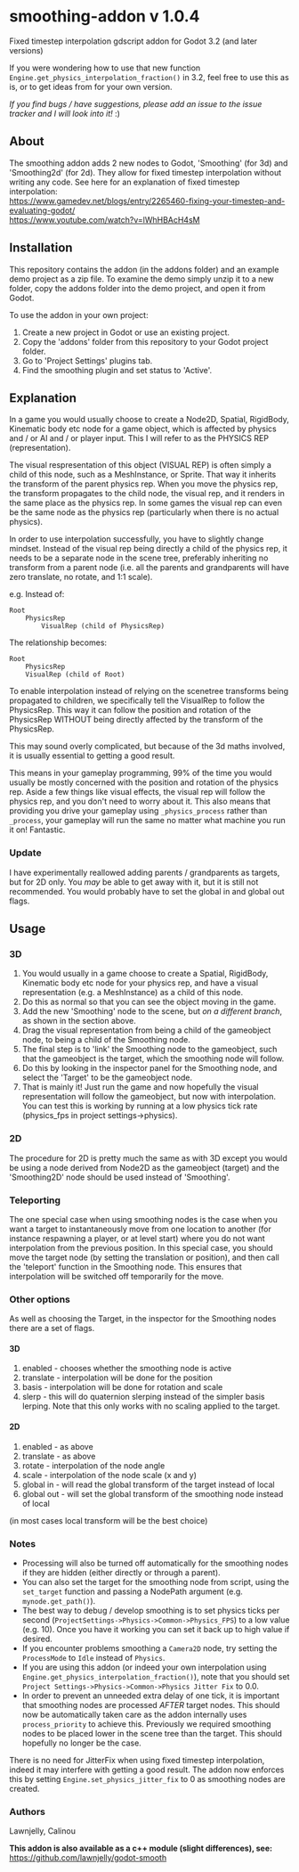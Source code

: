# smoothing-addon v 1.0.4
Fixed timestep interpolation gdscript addon for Godot 3.2 (and later versions)

If you were wondering how to use that new function `Engine.get_physics_interpolation_fraction()` in 3.2, feel free to use this as is, or to get ideas from for your own version. 

_If you find bugs / have suggestions, please add an issue to the issue tracker and I will look into it!_ :)

## About
The smoothing addon adds 2 new nodes to Godot, 'Smoothing' (for 3d) and 'Smoothing2d' (for 2d). They allow for fixed timestep interpolation without writing any code. See here for an explanation of fixed timestep interpolation:<br/>
https://www.gamedev.net/blogs/entry/2265460-fixing-your-timestep-and-evaluating-godot/
<br/>
https://www.youtube.com/watch?v=lWhHBAcH4sM

## Installation

This repository contains the addon (in the addons folder) and an example demo project as a zip file. To examine the demo simply unzip it to a new folder, copy the addons folder into the demo project, and open it from Godot.

To use the addon in your own project:
1. Create a new project in Godot or use an existing project.
2. Copy the 'addons' folder from this repository to your Godot project folder.
3. Go to 'Project Settings' plugins tab.
4. Find the smoothing plugin and set status to 'Active'.

## Explanation
In a game you would usually choose to create a Node2D, Spatial, RigidBody, Kinematic body etc node for a game object, which is affected by physics and / or AI and / or player input. This I will refer to as the PHYSICS REP (representation).

The visual respresentation of this object (VISUAL REP) is often simply a child of this node, such as a MeshInstance, or Sprite. That way it inherits the transform of the parent physics rep. When you move the physics rep, the transform propagates to the child node, the visual rep, and it renders in the same place as the physics rep. In some games the visual rep can even be the same node as the physics rep (particularly when there is no actual physics).

In order to use interpolation successfully, you have to slightly change mindset. Instead of the visual rep being directly a child of the physics rep, it needs to be a separate node in the scene tree, preferably inheriting no transform from a parent node (i.e. all the parents and grandparents will have zero translate, no rotate, and 1:1 scale).

e.g. Instead of:
```
Root
    PhysicsRep
        VisualRep (child of PhysicsRep)
```
The relationship becomes:
```
Root
    PhysicsRep
    VisualRep (child of Root)
```
To enable interpolation instead of relying on the scenetree transforms being propagated to children, we specifically tell the VisualRep to follow the PhysicsRep. This way it can follow the position and rotation of the PhysicsRep WITHOUT being directly affected by the transform of the PhysicsRep.

This may sound overly complicated, but because of the 3d maths involved, it is usually essential to getting a good result.

This means in your gameplay programming, 99% of the time you would usually be mostly concerned with the position and rotation of the physics rep. Aside a few things like visual effects, the visual rep will follow the physics rep, and you don't need to worry about it. This also means that providing you drive your gameplay using `_physics_process` rather than `_process`, your gameplay will run the same no matter what machine you run it on! Fantastic.

### Update
I have experimentally reallowed adding parents / grandparents as targets, but for 2D only. You *may* be able to get away with it, but it is still not recommended. You would probably have to set the global in and global out flags.

## Usage

### 3D
1. You would usually in a game choose to create a Spatial, RigidBody, Kinematic body etc node for your physics rep, and have a visual representation (e.g. a MeshInstance) as a child of this node.
2. Do this as normal so that you can see the object moving in the game.
3. Add the new 'Smoothing' node to the scene, but _on a different branch_, as shown in the section above.
4. Drag the visual representation from being a child of the gameobject node, to being a child of the Smoothing node.
5. The final step is to 'link' the Smoothing node to the gameobject, such that the gameobject is the target, which the smoothing node will follow.
6. Do this by looking in the inspector panel for the Smoothing node, and select the 'Target' to be the gameobject node.
7. That is mainly it! Just run the game and now hopefully the visual representation will follow the gameobject, but now with interpolation. You can test this is working by running at a low physics tick rate (physics_fps in project settings->physics).

### 2D
The procedure for 2D is pretty much the same as with 3D except you would be using a node derived from Node2D as the gameobject (target) and the 'Smoothing2D' node should be used instead of 'Smoothing'.

### Teleporting
The one special case when using smoothing nodes is the case when you want a target to instantaneously move from one location to another (for instance respawning a player, or at level start) where you do not want interpolation from the previous position. In this special case, you should move the target node (by setting the translation or position), and then call the 'teleport' function in the Smoothing node. This ensures that interpolation will be switched off temporarily for the move.

### Other options
As well as choosing the Target, in the inspector for the Smoothing nodes there are a set of flags.

#### 3D
1. enabled - chooses whether the smoothing node is active
2. translate - interpolation will be done for the position
3. basis - interpolation will be done for rotation and scale
4. slerp - this will do quaternion slerping instead of the simpler basis lerping. Note that this only works with no scaling applied to the target.

#### 2D
1. enabled - as above
2. translate - as above
3. rotate - interpolation of the node angle
4. scale - interpolation of the node scale (x and y)
5. global in - will read the global transform of the target instead of local
6. global out - will set the global transform of the smoothing node instead of local

(in most cases local transform will be the best choice)

### Notes

* Processing will also be turned off automatically for the smoothing nodes if they are hidden (either directly or through a parent).
* You can also set the target for the smoothing node from script, using the `set_target` function and passing a NodePath argument (e.g. `mynode.get_path()`).
* The best way to debug / develop smoothing is to set physics ticks per second (`ProjectSettings->Physics->Common->Physics_FPS`) to a low value (e.g. 10). Once you have it working you can set it back up to high value if desired.
* If you encounter problems smoothing a `Camera2D` node, try setting the `ProcessMode` to `Idle` instead of `Physics`.
* If you are using this addon (or indeed your own interpolation using `Engine.get_physics_interpolation_fraction()`), note that you should set `Project Settings->Physics->Common->Physics Jitter Fix` to 0.0.
* In order to prevent an unneeded extra delay of one tick, it is important that smoothing nodes are processed _AFTER_ target nodes. This should now be automatically taken care as the addon internally uses `process_priority` to achieve this. Previously we required smoothing nodes to be placed lower in the scene tree than the target. This should hopefully no longer be the case.

There is no need for JitterFix when using fixed timestep interpolation, indeed it may interfere with getting a good result. The addon now enforces this by setting `Engine.set_physics_jitter_fix` to 0 as smoothing nodes are created.

### Authors
Lawnjelly, Calinou

__This addon is also available as a c++ module (slight differences), see:__
https://github.com/lawnjelly/godot-smooth
